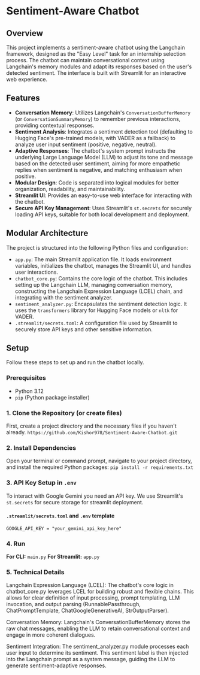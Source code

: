 # Sentiment-Aware Chatbot

## Overview

This project implements a sentiment-aware chatbot using the Langchain framework, designed as the "Easy Level" task for an internship selection process. The chatbot can maintain conversational context using Langchain's memory modules and adapt its responses based on the user's detected sentiment. The interface is built with Streamlit for an interactive web experience.

## Features

* **Conversation Memory**: Utilizes Langchain's `ConversationBufferMemory` (or `ConversationSummaryMemory`) to remember previous interactions, providing contextual responses.
* **Sentiment Analysis**: Integrates a sentiment detection tool (defaulting to Hugging Face's pre-trained models, with VADER as a fallback) to analyze user input sentiment (positive, negative, neutral).
* **Adaptive Responses**: The chatbot's system prompt instructs the underlying Large Language Model (LLM) to adjust its tone and message based on the detected user sentiment, aiming for more empathetic replies when sentiment is negative, and matching enthusiasm when positive.
* **Modular Design**: Code is separated into logical modules for better organization, readability, and maintainability.
* **Streamlit UI**: Provides an easy-to-use web interface for interacting with the chatbot.
* **Secure API Key Management**: Uses Streamlit's `st.secrets` for securely loading API keys, suitable for both local development and deployment.

## Modular Architecture

The project is structured into the following Python files and configuration:

* `app.py`: The main Streamlit application file. It loads environment variables, initializes the chatbot, manages the Streamlit UI, and handles user interactions.
* `chatbot_core.py`: Contains the core logic of the chatbot. This includes setting up the Langchain LLM, managing conversation memory, constructing the Langchain Expression Language (LCEL) chain, and integrating with the sentiment analyzer.
* `sentiment_analyzer.py`: Encapsulates the sentiment detection logic. It uses the `transformers` library for Hugging Face models or `nltk` for VADER.
* `.streamlit/secrets.toml`: A configuration file used by Streamlit to securely store API keys and other sensitive information.

## Setup

Follow these steps to set up and run the chatbot locally.

### Prerequisites

* Python 3.12
* `pip` (Python package installer)

### 1. Clone the Repository (or create files)

First, create a project directory and the necessary files if you haven't already.
`https://github.com/Kishor978/Sentiment-Aware-Chatbot.git`

### 2. Install Dependencies

Open your terminal or command prompt, navigate to your project directory, and install the required Python packages:
`pip install -r requirements.txt`

### 3. API Key Setup in `.env`
To interact with Google Gemini you need an API key. We use Streamlit's `st.secrets` for secure storage for streamlit deployment.

#### `.streamlit/secrets.toml` and `.env` template
`GOOGLE_API_KEY = "your_gemini_api_key_here"`
### 4. Run
**For CLI:** `main.py`
**For Streamlit:** `app.py`
### 5. Technical Details
Langchain Expression Language (LCEL): The chatbot's core logic in chatbot_core.py leverages LCEL for building robust and flexible chains. This allows for clear definition of input processing, prompt templating, LLM invocation, and output parsing (RunnablePassthrough, ChatPromptTemplate, ChatGoogleGenerativeAI, StrOutputParser).

Conversation Memory: Langchain's ConversationBufferMemory stores the raw chat messages, enabling the LLM to retain conversational context and engage in more coherent dialogues.

Sentiment Integration: The sentiment_analyzer.py module processes each user input to determine its sentiment. This sentiment label is then injected into the Langchain prompt as a system message, guiding the LLM to generate sentiment-adaptive responses.